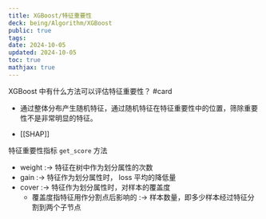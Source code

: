 ```yaml
---
title: XGBoost/特征重要性
deck: being/Algorithm/XGBoost
public: true
tags:
date: 2024-10-05
updated: 2024-10-05
toc: true
mathjax: true
---
```


XGBoost 中有什么方法可以评估特征重要性？ #card
  + 通过整体分布产生随机特征，通过随机特征在特征重要性中的位置，筛除重要性不是非常明显的特征。

  + [[SHAP]]

特征重要性指标 `get_score` 方法
  + weight :-> 特征在树中作为划分属性的次数
  + gain :-> 特征作为划分属性时， loss 平均的降低量
  + cover :-> 特征作为划分属性时，对样本的覆盖度
    + 覆盖度指特征用作分割点后影响的 :-> 样本数量，即多少样本经过特征分割到两个子节点



